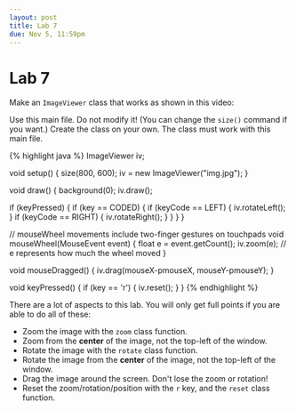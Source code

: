 ```yaml
---
layout: post
title: Lab 7
due: Nov 5, 11:59pm
---
```


# Lab 7

Make an `ImageViewer` class that works as shown in this video:

Use this main file. Do not modify it! (You can change the `size()` command if you want.) Create the class on your own. The class must work with this main file.

{% highlight java %}
ImageViewer iv;

void setup()
{
  size(800, 600);
  iv = new ImageViewer("img.jpg");
}

void draw()
{
  background(0);
  iv.draw();

  if (keyPressed)
  {
    if (key == CODED)
    {
      if (keyCode == LEFT)
      {
        iv.rotateLeft();
      }
      if (keyCode == RIGHT)
      {
        iv.rotateRight();
      }
    }
  }
}

// mouseWheel movements include two-finger gestures on touchpads
void mouseWheel(MouseEvent event)
{
  float e = event.getCount();
  iv.zoom(e); // e represents how much the wheel moved
}

void mouseDragged()
{
  iv.drag(mouseX-pmouseX, mouseY-pmouseY);
}

void keyPressed()
{
  if (key == 'r')
  {
    iv.reset();
  }
}
{% endhighlight %}

There are a lot of aspects to this lab. You will only get full points if you are able to do all of these:

- Zoom the image with the `zoom` class function.
- Zoom from the **center** of the image, not the top-left of the window.
- Rotate the image with the `rotate` class function.
- Rotate the image from the **center** of the image, not the top-left of the window.
- Drag the image around the screen. Don't lose the zoom or rotation!
- Reset the zoom/rotation/position with the `r` key, and the `reset` class function.

